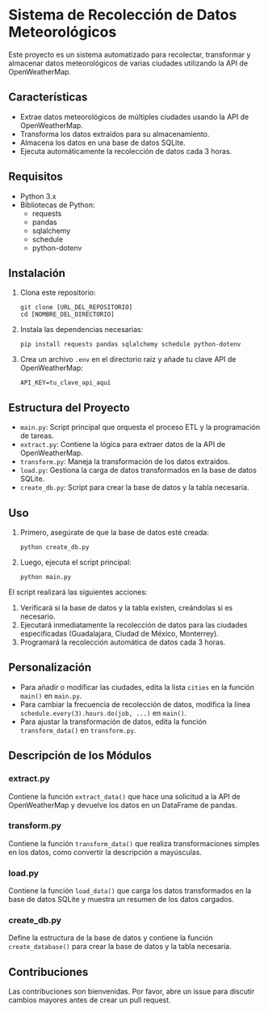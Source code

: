 # Sistema de Recolección de Datos Meteorológicos

Este proyecto es un sistema automatizado para recolectar, transformar y almacenar datos meteorológicos de varias ciudades utilizando la API de OpenWeatherMap.

## Características

- Extrae datos meteorológicos de múltiples ciudades usando la API de OpenWeatherMap.
- Transforma los datos extraídos para su almacenamiento.
- Almacena los datos en una base de datos SQLite.
- Ejecuta automáticamente la recolección de datos cada 3 horas.

## Requisitos

- Python 3.x
- Bibliotecas de Python:
  - requests
  - pandas
  - sqlalchemy
  - schedule
  - python-dotenv

## Instalación

1. Clona este repositorio:
   ```
   git clone [URL_DEL_REPOSITORIO]
   cd [NOMBRE_DEL_DIRECTORIO]
   ```

2. Instala las dependencias necesarias:
   ```
   pip install requests pandas sqlalchemy schedule python-dotenv
   ```

3. Crea un archivo `.env` en el directorio raíz y añade tu clave API de OpenWeatherMap:
   ```
   API_KEY=tu_clave_api_aquí
   ```

## Estructura del Proyecto

- `main.py`: Script principal que orquesta el proceso ETL y la programación de tareas.
- `extract.py`: Contiene la lógica para extraer datos de la API de OpenWeatherMap.
- `transform.py`: Maneja la transformación de los datos extraídos.
- `load.py`: Gestiona la carga de datos transformados en la base de datos SQLite.
- `create_db.py`: Script para crear la base de datos y la tabla necesaria.

## Uso

1. Primero, asegúrate de que la base de datos esté creada:
   ```
   python create_db.py
   ```

2. Luego, ejecuta el script principal:
   ```
   python main.py
   ```

El script realizará las siguientes acciones:
1. Verificará si la base de datos y la tabla existen, creándolas si es necesario.
2. Ejecutará inmediatamente la recolección de datos para las ciudades especificadas (Guadalajara, Ciudad de México, Monterrey).
3. Programará la recolección automática de datos cada 3 horas.

## Personalización

- Para añadir o modificar las ciudades, edita la lista `cities` en la función `main()` en `main.py`.
- Para cambiar la frecuencia de recolección de datos, modifica la línea `schedule.every(3).hours.do(job, ...)` en `main()`.
- Para ajustar la transformación de datos, edita la función `transform_data()` en `transform.py`.

## Descripción de los Módulos

### extract.py
Contiene la función `extract_data()` que hace una solicitud a la API de OpenWeatherMap y devuelve los datos en un DataFrame de pandas.

### transform.py
Contiene la función `transform_data()` que realiza transformaciones simples en los datos, como convertir la descripción a mayúsculas.

### load.py
Contiene la función `load_data()` que carga los datos transformados en la base de datos SQLite y muestra un resumen de los datos cargados.

### create_db.py
Define la estructura de la base de datos y contiene la función `create_database()` para crear la base de datos y la tabla necesaria.

## Contribuciones

Las contribuciones son bienvenidas. Por favor, abre un issue para discutir cambios mayores antes de crear un pull request.
